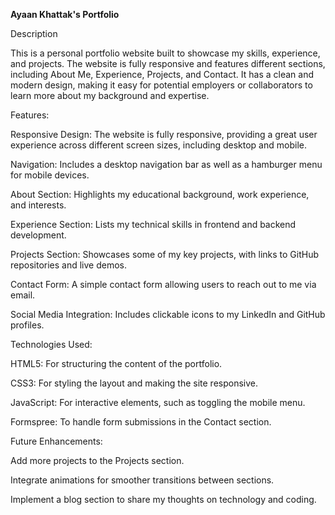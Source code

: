 **Ayaan Khattak's Portfolio**

Description

This is a personal portfolio website built to showcase my skills, experience, and projects. The website is fully responsive and features different sections, including About Me, Experience, Projects, and Contact. It has a clean and modern design, making it easy for potential employers or collaborators to learn more about my background and expertise.

Features:

Responsive Design: The website is fully responsive, providing a great user experience across different screen sizes, including desktop and mobile.

Navigation: Includes a desktop navigation bar as well as a hamburger menu for mobile devices.

About Section: Highlights my educational background, work experience, and interests.

Experience Section: Lists my technical skills in frontend and backend development.

Projects Section: Showcases some of my key projects, with links to GitHub repositories and live demos.

Contact Form: A simple contact form allowing users to reach out to me via email.

Social Media Integration: Includes clickable icons to my LinkedIn and GitHub profiles.

Technologies Used:

HTML5: For structuring the content of the portfolio.

CSS3: For styling the layout and making the site responsive.

JavaScript: For interactive elements, such as toggling the mobile menu.

Formspree: To handle form submissions in the Contact section.

Future Enhancements:

Add more projects to the Projects section.

Integrate animations for smoother transitions between sections.

Implement a blog section to share my thoughts on technology and coding.
